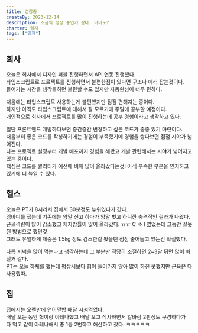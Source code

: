 ```yaml
---
title: 성장중
createBy: 2023-12-14
description: 조금씩 성장 중인거 같다. 아마도?
charter: 일지
tags: ["일지"]
---
```


## 회사

오늘은 회사에서 디자인 퍼블 진행하면서 API 연동 진행했다.  
타입스크립트로 프로젝트를 진행하면서 불편한점이 있다면 구조나 에러 잡는것이다.  
들어가는 시간을 생각을하면 불편할 수도 있지만 자동완성이 너무 편하다.

처음에는 타입스크립트 사용하는게 불편했지만 점점 편해지는 중이다.  
하지만 아직도 타입스크립트에 대해서 잘 모르기에 주말에 공부할 예정이다.  
개인적으로 회사에서 프로젝트를 많이 진행하는데 공부 경험이라고 생각하고 있다.

일단 프론트엔드 개발하다보면 중간중간 변경하고 싶은 코드가 종종 있기 마련이다.  
처음부터 좋은 코드를 작성하기에는 경험이 부족했기에 경험을 쌓다보면 점점 시야가 넓어진다.  
나는 프로젝트 설정부터 개발 배포까지 경험을 해봤고 개발 관련해서는 시야가 넓어지고 있는 중이다.  
핵심은 코드를 퀼리티가 예전에 비해 많이 올라갔다는것! 아직 부족한 부분을 인지하고 있기에 더 높일 수 있다.

## 헬스

오늘은 PT가 8시라서 집에서 30분정도 누워있다가 갔다.  
임바디를 쟀는데 기존에는 양말 신고 하다가 양말 벗고 하니깐 충격적인 결과가 나왔다.  
근골격량이 많이 감소했고 체지방률이 많이 올라갔다. ㅠㅠ C => I 였었는데 그동안 잘못된 방법으로 했던것  
그래도 유일하게 체중은 1.5kg 정도 감소한걸 봤을땐 점점 줄어들고 있는건 확실했다.

나름 저녁을 많이 먹는다고 생각하는데 그 부분만 적당히 조절하면 2~3달 뒤면 많이 빠질거 같다.  
PT는 오늘 하체를 했는데 평상시보다 힘이 들어가지 않아 많이 하진 못했지만 근육은 다 사용했따.

## 집

집에서는 오랜만에 연어덮밥 배달 시켜먹었다.  
배달 오는 동안 혁이랑 아레나했고 배달 오고 식사하면서 칼바람 2판정도 구경하다가  
다 먹고 같이 아레나해서 총 1등 2번하고 해산하고 잤다. ㅋㅋㅋㅋㅋ
